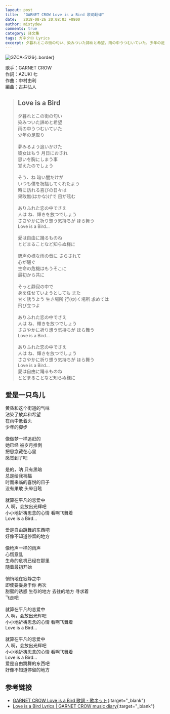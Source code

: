 ```yaml
---
layout: post
title:  "GARNET CROW Love is a Bird 歌词翻译"
date:   2018-08-26 20:08:03 +0800
author: mistydew
comments: true
category: 译文集
tags: ガネクロ Lyrics
excerpt: 夕暮れとこの街の匂い、染みついた諦めと希望。雨の中うつむいていた、少年の足取り。
---
```

![GZCA-5126](https://crowsub.github.io/images/discography/album/GZCA-5126.jpg){:.border}

歌手：GARNET CROW<br>
作詞：AZUKI 七<br>
作曲：中村由利<br>
編曲：古井弘人

<blockquote class="lyric-original">
  <h2>Love is a Bird</h2>
  <p>
    夕暮れとこの街の匂い<br>
    染みついた諦めと希望<br>
    雨の中うつむいていた<br>
    少年の足取り<br>
    <br>
    夢みるよう追いかけた<br>
    彼女はもう 月日におされ<br>
    思いを胸にしまう事<br>
    覚えたのでしょう<br>
    <br>
    そう、ね 暗い闇だけが<br>
    いつも僕を祝福してくれたよう<br>
    時に訪れる喜びの日々は<br>
    果敢無(はかな)げで 目が眩む<br>
    <br>
    ありふれた恋の中でさえ<br>
    人は ね、輝きを放つでしょう<br>
    ささやかに祈り想う気持ちが ほら舞う<br>
    Love is a Bird...<br>
    <br>
    愛は自由に踊るものね<br>
    とどまることなど知らぬ様に<br>
    <br>
    銃声の様な雨の音に さらされて<br>
    心が騒ぐ<br>
    生命の危機はもうそこに<br>
    最初から共に<br>
    <br>
    そっと静寂の中で<br>
    身を任せていようとしても また<br>
    甘く誘うよう 生き場所 行(ゆ)く場所 求めては<br>
    飛び立つよ<br>
    <br>
    ありふれた恋の中でさえ<br>
    人は ね、輝きを放つでしょう<br>
    ささやかに祈り想う気持ちが ほら舞う<br>
    Love is a Bird...<br>
    <br>
    ありふれた恋の中でさえ<br>
    人は ね、輝きを放つでしょう<br>
    ささやかに祈り想う気持ちが ほら舞う<br>
    Love is a Bird...<br>
    愛は自由に踊るものね<br>
    とどまることなど知らぬ様に
  </p>
</blockquote>

<div class="lyric-translation">
  <h2>爱是一只鸟儿</h2>
  <p>
    黄昏和这个街道的气味<br>
    沾染了放弃和希望<br>
    在雨中低着头<br>
    少年的脚步<br>
    <br>
    像做梦一样追赶的<br>
    她已经 被岁月推倒<br>
    把思念藏在心里<br>
    感觉到了吧<br>
    <br>
    是的，呐 只有黑暗<br>
    总是给我祝福<br>
    时而来临的喜悦的日子<br>
    没有果敢 头晕目眩<br>
    <br>
    就算在平凡的恋爱中<br>
    人 啊，会放出光辉吧<br>
    小小地祈祷思念的心情 看啊飞舞着<br>
    Love is a Bird...<br>
    <br>
    爱是自由跳舞的东西吧<br>
    好像不知道停留的地方<br>
    <br>
    像枪声一样的雨声 <br>
    心慌意乱<br>
    生命的危机已经在那里<br>
    随着最初开始<br>
    <br>
    悄悄地在寂静之中<br>
    即使要委身于你 再次<br>
    甜蜜的诱惑 生存的地方 去往的地方 寻求着<br>
    飞走吧<br>
    <br>
    就算在平凡的恋爱中<br>
    人 啊，会放出光辉吧<br>
    小小地祈祷思念的心情 看啊飞舞着<br>
    Love is a Bird...<br>
    <br>
    就算在平凡的恋爱中<br>
    人 啊，会放出光辉吧<br>
    小小地祈祷思念的心情 看啊飞舞着<br>
    Love is a Bird...<br>
    爱是自由跳舞的东西吧<br>
    好像不知道停留的地方
  </p>
</div>

## 参考链接

* [GARNET CROW Love is a Bird 歌詞 - 歌ネット](https://www.uta-net.com/song/63136/){:target="_blank"}
* [Love is a Bird Lyrics \| GARNET CROW music diary](https://crowsub.github.io/lyrics/original/Love%20is%20a%20Bird.html){:target="_blank"}
